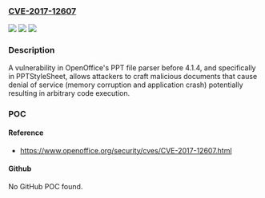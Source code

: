 ### [CVE-2017-12607](https://cve.mitre.org/cgi-bin/cvename.cgi?name=CVE-2017-12607)
![](https://img.shields.io/static/v1?label=Product&message=Apache%20OpenOffice&color=blue)
![](https://img.shields.io/static/v1?label=Version&message=n%2Fa&color=blue)
![](https://img.shields.io/static/v1?label=Vulnerability&message=Potential%20Arbitrary%20Code%20Execution&color=brighgreen)

### Description

A vulnerability in OpenOffice's PPT file parser before 4.1.4, and specifically in PPTStyleSheet, allows attackers to craft malicious documents that cause denial of service (memory corruption and application crash) potentially resulting in arbitrary code execution.

### POC

#### Reference
- https://www.openoffice.org/security/cves/CVE-2017-12607.html

#### Github
No GitHub POC found.

